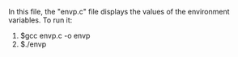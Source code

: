 In this file, the "envp.c" file displays the values of the environment variables.
To run it:
1) $gcc envp.c -o envp
2) $./envp
